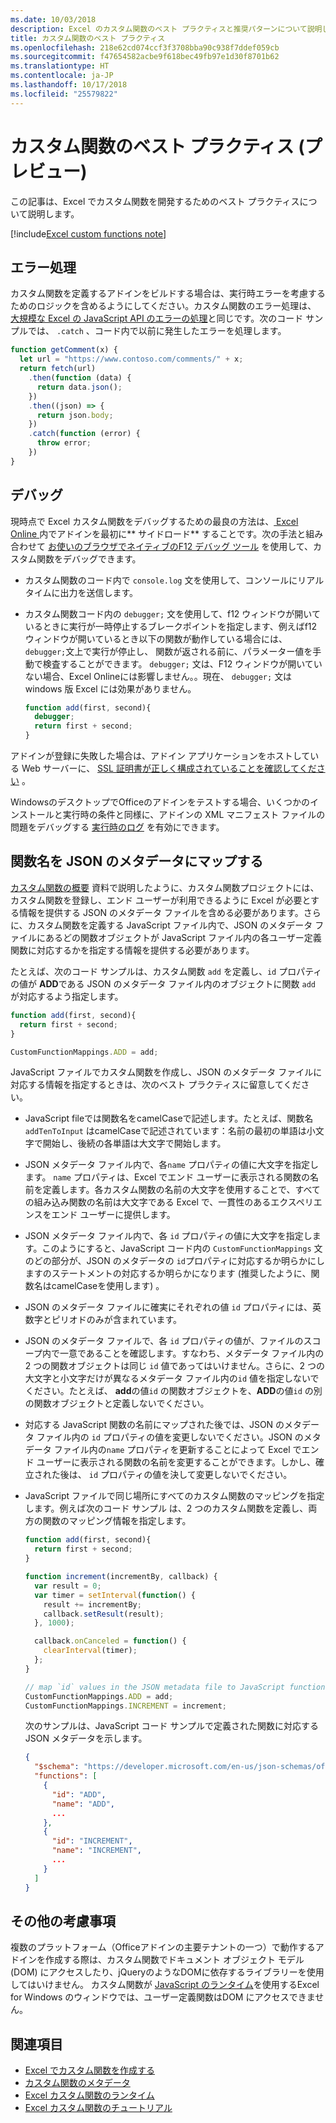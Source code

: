 ```yaml
---
ms.date: 10/03/2018
description: Excel のカスタム関数のベスト プラクティスと推奨パターンについて説明します。
title: カスタム関数のベスト プラクティス
ms.openlocfilehash: 218e62cd074ccf3f3708bba90c938f7ddef059cb
ms.sourcegitcommit: f47654582acbe9f618bec49fb97e1d30f8701b62
ms.translationtype: HT
ms.contentlocale: ja-JP
ms.lasthandoff: 10/17/2018
ms.locfileid: "25579822"
---
```

# <a name="custom-functions-best-practices-preview"></a>カスタム関数のベスト プラクティス (プレビュー)

この記事は、Excel でカスタム関数を開発するためのベスト プラクティスについて説明します。

[!include[Excel custom functions note](../includes/excel-custom-functions-note.md)]

## <a name="error-handling"></a>エラー処理

カスタム関数を定義するアドインをビルドする場合は、実行時エラーを考慮するためのロジックを含めるようにしてください。カスタム関数のエラー処理は、 [大規模な Excel の JavaScript API のエラーの処理](excel-add-ins-error-handling.md)と同じです。次のコード サンプルでは、 `.catch` 、コード内で以前に発生したエラーを処理します。

```js
function getComment(x) {
  let url = "https://www.contoso.com/comments/" + x;
  return fetch(url)
    .then(function (data) {
      return data.json();
    })
    .then((json) => {
      return json.body;
    })
    .catch(function (error) {
      throw error;
    })
}
```

## <a name="debugging"></a>デバッグ

現時点で Excel カスタム関数をデバッグするための最良の方法は、[ Excel Online ](../testing/sideload-office-add-ins-for-testing.md) 内でアドインを最初に** サイドロード** することです。次の手法と組み合わせて [お使いのブラウザでネイティブのF12 デバッグ ツール](../testing/debug-add-ins-in-office-online.md) を使用して、カスタム関数をデバッグできます。

- カスタム関数のコード内で `console.log` 文を使用して、コンソールにリアルタイムに出力を送信します。

- カスタム関数コード内の `debugger;` 文を使用して、f12  ウィンドウが開いているときに実行が一時停止するブレークポイントを指定します、例えばf12  ウィンドウが開いているとき以下の関数が動作している場合には、`debugger;`文上で実行が停止し、 関数が返される前に、パラメーター値を手動で検査することができます。 `debugger;` 文は、F12 ウィンドウが開いていない場合、Excel Onlineには影響しません。。現在、 `debugger;` 文はwindows 版 Excel には効果がありません。

    ```js
    function add(first, second){
      debugger;
      return first + second;
    }
    ```

アドインが登録に失敗した場合は、アドイン アプリケーションをホストしている Web サーバーに、 [SSL 証明書が正しく構成されていることを確認してください](https://github.com/OfficeDev/generator-office/blob/master/src/docs/ssl.md) 。

WindowsのデスクトップでOfficeのアドインをテストする場合、いくつかのインストールと実行時の条件と同様に、アドインの XML マニフェスト ファイルの問題をデバッグする [実行時のログ](../testing/troubleshoot-manifest.md#use-runtime-logging-to-debug-your-add-in) を有効にできます。

## <a name="mapping-function-names-to-json-metadata"></a>関数名を JSON のメタデータにマップする

[カスタム関数の概要](custom-functions-overview.md) 資料で説明したように、カスタム関数プロジェクトには、カスタム関数を登録し、エンド ユーザーが利用できるように Excel が必要とする情報を提供する JSON のメタデータ ファイルを含める必要があります。さらに、カスタム関数を定義する JavaScript ファイル内で、JSON のメタデータ ファイルにあるどの関数オブジェクトが JavaScript ファイル内の各ユーザー定義関数に対応するかを指定する情報を提供する必要があります。

たとえば、次のコード サンプルは、カスタム関数 `add` を定義し、`id` プロパティの値が **ADD**である JSON のメタデータ ファイル内のオブジェクトに関数 `add` が対応するよう指定します。

```js
function add(first, second){
  return first + second;
}

CustomFunctionMappings.ADD = add;
```

JavaScript ファイルでカスタム関数を作成し、JSON のメタデータ ファイルに対応する情報を指定するときは、次のベスト プラクティスに留意してください。

* JavaScript fileでは関数名をcamelCaseで記述します。たとえば、関数名 `addTenToInput` はcamelCaseで記述されています：名前の最初の単語は小文字で開始し、後続の各単語は大文字で開始します。

* JSON メタデータ ファイル内で、各`name` プロパティの値に大文字を指定します。 `name` プロパティは、Excel でエンド ユーザーに表示される関数の名前を定義します。各カスタム関数の名前の大文字を使用することで、すべての組み込み関数の名前は大文字である Excel で、一貫性のあるエクスペリエンスをエンド ユーザーに提供します。

* JSON メタデータ ファイル内で、各 `id` プロパティの値に大文字を指定します。このようにすると、JavaScript コード内の `CustomFunctionMappings` 文のどの部分が、JSON のメタデータの `id`プロパティに対応するか明らかにしますのステートメントの対応するか明らかになります (推奨したように、関数名はcamelCaseを使用します) 。

* JSON のメタデータ ファイルに確実にそれぞれの値 `id` プロパティには、英数字とピリオドのみが含まれています。 

* JSON のメタデータ ファイルで、各 `id` プロパティの値が、ファイルのスコープ内で一意であることを確認します。すなわち、メタデータ ファイル内の 2 つの関数オブジェクトは同じ `id` 値であってはいけません。さらに、2 つの 大文字と小文字だけが異なるメタデータ ファイル内の`id` 値を指定しないでください。たとえば、 **add**の値`id`  の関数オブジェクトを、**ADD**の値`id`  の別の関数オブジェクトと定義しないでください。

* 対応する JavaScript 関数の名前にマップされた後では、JSON のメタデータ ファイル内の `id` プロパティの値を変更しないでください。JSON のメタデータ ファイル内の`name` プロパティを更新することによって Excel でエンド ユーザーに表示される関数の名前を変更することができます。しかし、確立された後は、  `id` プロパティの値を決して変更しないでください。

* JavaScript ファイルで同じ場所にすべてのカスタム関数のマッピングを指定します。例えば次のコード サンプル は、2 つのカスタム関数を定義し、両方の関数のマッピング情報を指定します。

    ```js
    function add(first, second){
      return first + second;
    }

    function increment(incrementBy, callback) {
      var result = 0;
      var timer = setInterval(function() {
        result += incrementBy;
        callback.setResult(result);
      }, 1000);

      callback.onCanceled = function() {
        clearInterval(timer);
      };
    }

    // map `id` values in the JSON metadata file to JavaScript function names
    CustomFunctionMappings.ADD = add;
    CustomFunctionMappings.INCREMENT = increment;
    ```

    次のサンプルは、JavaScript コード サンプルで定義された関数に対応する JSON メタデータを示します。

    ```json
    {
      "$schema": "https://developer.microsoft.com/en-us/json-schemas/office-js/custom-functions.schema.json",
      "functions": [
        {
          "id": "ADD",
          "name": "ADD",
          ...
        },
        {
          "id": "INCREMENT",
          "name": "INCREMENT",
          ...
        }
      ]
    }
    ```

## <a name="additional-considerations"></a>その他の考慮事項

複数のプラットフォーム（Officeアドインの主要テナントの一つ）で動作するアドインを作成する際は、カスタム関数でドキュメント オブジェクト モデル (DOM) にアクセスしたり、jQueryのようなDOMに依存するライブラリーを使用してはいけません。 カスタム関数が [JavaScript のランタイム](custom-functions-runtime.md)を使用するExcel for Windows のウィンドウでは、ユーザー定義関数はDOM にアクセスできません。

## <a name="see-also"></a>関連項目

* [Excel でカスタム関数を作成する](custom-functions-overview.md)
* [カスタム関数のメタデータ](custom-functions-json.md)
* [Excel カスタム関数のランタイム](custom-functions-runtime.md)
* [Excel カスタム関数のチュートリアル](excel-tutorial-custom-functions.md)

